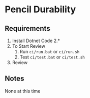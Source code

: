 # Pencil Durability

## Requirements
1) Install Dotnet Code 2.*
1) To Start Review
    1) Run `ci/run.bat` or `ci/run.sh`
    1) Test `ci/test.bat` or `ci/test.sh`
1) Review

## Notes
None at this time
